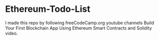 # Ethereum-Todo-List
I made this repo by following freeCodeCamp.org youtube channels Build Your First Blockchain App Using Ethereum Smart Contracts and Solidity video.
